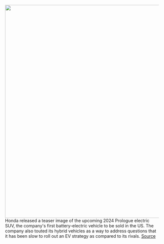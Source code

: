 <img src='https://cdn.vox-cdn.com/thumbor/mxeWb_Xoe6bj0D2ltNsQzJxr99c=/0x0:1200x1169/1200x800/filters:focal(504x489:696x681)/cdn.vox-cdn.com/uploads/chorus_image/image/70883794/Honda_Prologue_Teaser_Sketch_Final_with_logo.0.jpg' width='700px' /><br/>
Honda released a teaser image of the upcoming 2024 Prologue electric SUV, the company's first battery-electric vehicle to be sold in the US. The company also touted its hybrid vehicles as a way to address questions that it has been slow to roll out an EV strategy as compared to its rivals.
<a href='https://www.theverge.com/2022/5/18/23075754/honda-prologue-electric-suv-ev-us'> Source <a/>